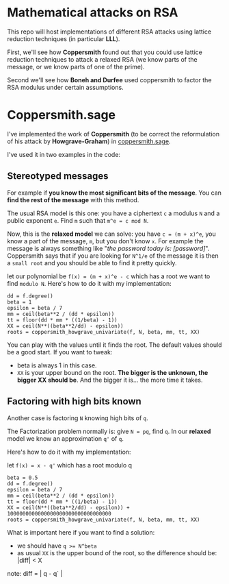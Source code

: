 # Mathematical attacks on RSA

This repo will host implementations of different RSA attacks using lattice reduction techniques (in particular **LLL**).

First, we'll see how **Coppersmith** found out that you could use lattice reduction techniques to attack a relaxed RSA (we know parts of the message, or we know parts of one of the prime).

Second we'll see how **Boneh and Durfee** used coppersmith to factor the RSA modulus under certain assumptions.

# Coppersmith.sage

I've implemented the work of **Coppersmith** (to be correct the reformulation of his attack by **Howgrave-Graham**) in [coppersmith.sage](coppersmith.sage).

I've used it in two examples in the code:

## Stereotyped messages

For example if **you know the most significant bits of the message**. You can **find the rest of the message** with this method.

The usual RSA model is this one: you have a ciphertext `c` a modulus `N` and a public exponent `e`. Find `m` such that `m^e = c mod N`.

Now, this is the **relaxed model** we can solve: you have `c = (m + x)^e`, you know a part of the message, `m`, but you don't know `x`.
For example the message is always something like "*the password today is: [password]*".
Coppersmith says that if you are looking for `N^1/e` of the message it is then a `small root` and you should be able to find it pretty quickly.

let our polynomial be `f(x) = (m + x)^e - c` which has a root we want to find `modulo N`. Here's how to do it with my implementation:

```
dd = f.degree()
beta = 1
epsilon = beta / 7
mm = ceil(beta**2 / (dd * epsilon))
tt = floor(dd * mm * ((1/beta) - 1))
XX = ceil(N**((beta**2/dd) - epsilon))
roots = coppersmith_howgrave_univariate(f, N, beta, mm, tt, XX)
```

You can play with the values until it finds the root. The default values should be a good start. If you want to tweak:
* beta is always 1 in this case.
* `XX` is your upper bound on the root. **The bigger is the unknown, the bigger XX should be**. And the bigger it is... the more time it takes.

## Factoring with high bits known

Another case is factoring `N` knowing high bits of `q`.

The Factorization problem normally is: give `N = pq`, find `q`. In our **relaxed** model we know an approximation `q'` of `q`.

Here's how to do it with my implementation:

let `f(x) = x - q'` which has a root modulo q

```
beta = 0.5
dd = f.degree()
epsilon = beta / 7
mm = ceil(beta**2 / (dd * epsilon))
tt = floor(dd * mm * ((1/beta) - 1))
XX = ceil(N**((beta**2/dd) - epsilon)) + 1000000000000000000000000000000000
roots = coppersmith_howgrave_univariate(f, N, beta, mm, tt, XX)
```

What is important here if you want to find a solution:

*  we should have `q >= N^beta`
* as usual `XX` is the upper bound of the root, so the difference should be: |diff| < X

note: diff = | q - q` |
